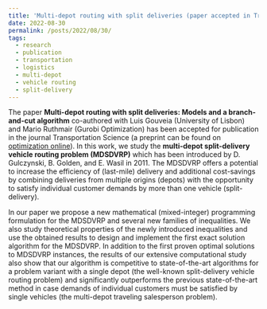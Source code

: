 ```yaml
---
title: 'Multi-depot routing with split deliveries (paper accepted in Transportation Science)'
date: 2022-08-30
permalink: /posts/2022/08/30/
tags:
  - research
  - publication
  - transportation
  - logistics
  - multi-depot
  - vehicle routing
  - split-delivery
---
```


The paper **Multi-depot routing with split deliveries: Models and a branch-and-cut algorithm** co-authored with Luis Gouveia (University of Lisbon) and Mario Ruthmair (Gurobi Optimization) has been accepted for publication in the journal Transportation Science (a preprint can be found on [optimization online](https://optimization-online.org/2021/10/8658/)). In this work, we study the **multi-depot split-delivery vehicle routing problem (MDSDVRP)** which has been introduced by D. Gulczynski, B. Golden, and E. Wasil in 2011. The MDSDVRP offers a potential to increase the efficiency of (last-mile) delivery and additional cost-savings by combining deliveries from multiple origins (depots) with the opportunity to satisfy individual customer demands by more than one vehicle (split-delivery). 

In our paper we propose a new mathematical (mixed-integer) programming formulation for the MDSDVRP and several new families of inequalities. We also study theoretical properties of the newly introduced inequalities and use the obtained results to design and implement the first exact solution algorithm for the MDSDVRP. In addition to the first proven optimal solutions to MDSDVRP instances, the results of our extensive computational study also show that our algorithm is competitive to state-of-the-art algorithms for a problem variant with a single depot (the well-known split-delivery vehicle routing problem) and significantly outperforms the previous state-of-the-art method in case demands of individual customers must be satisfied by single vehicles (the multi-depot traveling salesperson problem). 



